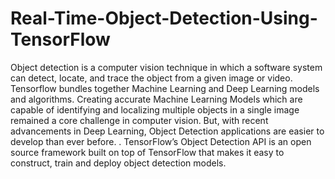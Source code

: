 # Real-Time-Object-Detection-Using-TensorFlow
Object detection is a computer vision technique in which a software system can detect, locate, and trace the object from a given image or video. Tensorflow bundles together Machine Learning and Deep Learning models and algorithms. Creating accurate Machine Learning Models which are capable of identifying and localizing multiple objects in a single image remained a core challenge in computer vision. But, with recent advancements in Deep Learning, Object Detection applications are easier to develop than ever before. . TensorFlow’s Object Detection API is an open source framework built on top of TensorFlow that makes it easy to construct, train and deploy object detection models.
